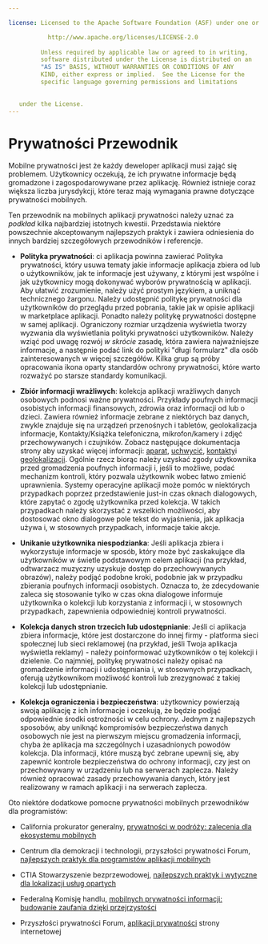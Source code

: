 ```yaml
---

license: Licensed to the Apache Software Foundation (ASF) under one or more contributor license agreements. See the NOTICE file distributed with this work for additional information regarding copyright ownership. The ASF licenses this file to you under the Apache License, Version 2.0 (the "License"); you may not use this file except in compliance with the License. You may obtain a copy of the License at

           http://www.apache.org/licenses/LICENSE-2.0
    
         Unless required by applicable law or agreed to in writing,
         software distributed under the License is distributed on an
         "AS IS" BASIS, WITHOUT WARRANTIES OR CONDITIONS OF ANY
         KIND, either express or implied.  See the License for the
         specific language governing permissions and limitations
    

   under the License.
---
```


# Prywatności Przewodnik

Mobilne prywatności jest że każdy deweloper aplikacji musi zająć się problemem. Użytkownicy oczekują, że ich prywatne informacje będą gromadzone i zagospodarowywane przez aplikację. Również istnieje coraz większa liczba jurysdykcji, które teraz mają wymagania prawne dotyczące prywatności mobilnych.

Ten przewodnik na mobilnych aplikacji prywatności należy uznać za *podkład* kilka najbardziej istotnych kwestii. Przedstawia niektóre powszechnie akceptowanym najlepszych praktyk i zawiera odniesienia do innych bardziej szczegółowych przewodników i referencje.

*   **Polityka prywatności**: ci aplikacja powinna zawierać Polityka prywatności, który usuwa tematy jakie informacje aplikacja zbiera od lub o użytkowników, jak te informacje jest używany, z którymi jest wspólne i jak użytkownicy mogą dokonywać wyborów prywatnością w aplikacji. Aby ułatwić zrozumienie, należy użyć prostym językiem, a uniknąć technicznego żargonu. Należy udostępnić politykę prywatności dla użytkowników do przeglądu przed pobrania, takie jak w opisie aplikacji w marketplace aplikacji. Ponadto należy politykę prywatności dostępne w samej aplikacji. Ograniczony rozmiar urządzenia wyświetla tworzy wyzwania dla wyświetlania polityki prywatności użytkowników. Należy wziąć pod uwagę rozwój *w skrócie* zasadę, która zawiera najważniejsze informacje, a następnie podać link do polityki "długi formularz" dla osób zainteresowanych w więcej szczegółów. Kilka grup są próby opracowania ikona oparty standardów ochrony prywatności, które warto rozważyć po starsze standardy komunikacji.

*   **Zbiór informacji wrażliwych**: kolekcja aplikacji wrażliwych danych osobowych podnosi ważne prywatności. Przykłady poufnych informacji osobistych informacji finansowych, zdrowia oraz informacji od lub o dzieci. Zawiera również informacje zebrane z niektórych baz danych, zwykle znajduje się na urządzeń przenośnych i tabletów, geolokalizacja informacje, Kontakty/Książka telefoniczna, mikrofon/kamery i zdjęć przechowywanych i czujników. Zobacz następujące dokumentacja strony aby uzyskać więcej informacji: [aparat][1], [uchwycić][2], [kontakty][3]i [geolokalizacji][4]. Ogólnie rzecz biorąc należy uzyskać zgody użytkownika przed gromadzenia poufnych informacji i, jeśli to możliwe, podać mechanizm kontroli, który pozwala użytkownik wobec łatwo zmienić uprawnienia. Systemy operacyjne aplikacji może pomóc w niektórych przypadkach poprzez przedstawienie just-in czas oknach dialogowych, które zapytać o zgodę użytkownika przed kolekcja. W takich przypadkach należy skorzystać z wszelkich możliwości, aby dostosować okno dialogowe pole tekst do wyjaśnienia, jak aplikacja używa i, w stosownych przypadkach, informacje takie akcje.

*   **Unikanie użytkownika niespodzianka**: Jeśli aplikacja zbiera i wykorzystuje informacje w sposób, który może być zaskakujące dla użytkowników w świetle podstawowym celem aplikacji (na przykład, odtwarzacz muzyczny uzyskuje dostęp do przechowywanych obrazów), należy podjąć podobne kroki, podobnie jak w przypadku zbierania poufnych informacji osobistych. Oznacza to, że zdecydowanie zaleca się stosowanie tylko w czas okna dialogowe informuje użytkownika o kolekcji lub korzystania z informacji i, w stosownych przypadkach, zapewnienia odpowiedniej kontroli prywatności.

*   **Kolekcja danych stron trzecich lub udostępnianie**: Jeśli ci aplikacja zbiera informacje, które jest dostarczone do innej firmy - platforma sieci społecznej lub sieci reklamowej (na przykład, jeśli Twoja aplikacja wyświetla reklamy) - należy poinformować użytkowników o tej kolekcji i dzielenie. Co najmniej, politykę prywatności należy opisać na gromadzenie informacji i udostępniania i, w stosownych przypadkach, oferują użytkownikom możliwość kontroli lub zrezygnować z takiej kolekcji lub udostępnianie.

*   **Kolekcja ograniczenia i bezpieczeństwa**: użytkownicy powierzają swoją aplikację z ich informacje i oczekują, że będzie podjąć odpowiednie środki ostrożności w celu ochrony. Jednym z najlepszych sposobów, aby uniknąć kompromisów bezpieczeństwa danych osobowych nie jest na pierwszym miejscu gromadzenia informacji, chyba że aplikacja ma szczególnych i uzasadnionych powodów kolekcja. Dla informacji, które muszą być zebrane upewnij się, aby zapewnić kontrole bezpieczeństwa do ochrony informacji, czy jest on przechowywany w urządzeniu lub na serwerach zaplecza. Należy również opracować zasady przechowywania danych, który jest realizowany w ramach aplikacji i na serwerach zaplecza.

 [1]: cordova_camera_camera.md.html
 [2]: cordova_media_capture_capture.md.html
 [3]: cordova_contacts_contacts.md.html
 [4]: cordova_geolocation_geolocation.md.html

Oto niektóre dodatkowe pomocne prywatności mobilnych przewodników dla programistów:

*   California prokurator generalny, [prywatności w podróży: zalecenia dla ekosystemu mobilnych][5]

*   Centrum dla demokracji i technologii, przyszłości prywatności Forum, [najlepszych praktyk dla programistów aplikacji mobilnych][6]

*   CTIA Stowarzyszenie bezprzewodowej, [najlepszych praktyk i wytyczne dla lokalizacji usług opartych][7]

*   Federalną Komisję handlu, [mobilnych prywatności informacji: budowanie zaufania dzięki przejrzystości][8]

*   Przyszłości prywatności Forum, [aplikacji prywatności][9] strony internetowej

 [5]: http://oag.ca.gov/sites/all/files/pdfs/privacy/privacy_on_the_go.pdf
 [6]: http://www.futureofprivacy.org/wp-content/uploads/Best-Practices-for-Mobile-App-Developers_Final.pdf
 [7]: http://www.ctia.org/business_resources/wic/index.cfm/AID/11300
 [8]: http://www.ftc.gov/os/2013/02/130201mobileprivacyreport.pdf
 [9]: http://www.applicationprivacy.org